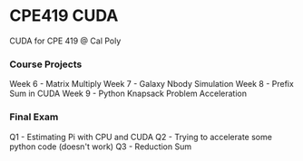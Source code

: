 # CPE419 CUDA
CUDA for CPE 419 @ Cal Poly

### Course Projects
Week 6 - Matrix Multiply
Week 7 - Galaxy Nbody Simulation
Week 8 - Prefix Sum in CUDA
Week 9 - Python Knapsack Problem Acceleration

### Final Exam
Q1 - Estimating Pi with CPU and CUDA
Q2 - Trying to accelerate some python code (doesn't work)
Q3 - Reduction Sum